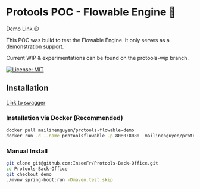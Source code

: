 # Protools POC - Flowable Engine 🦊
[Demo Link 😉](https://protools.dev.insee.io/)

This POC was build to test the Flowable Engine. It only serves as a demonstration support.

Current WIP & experimentations can be found on the protools-wip branch.

[![License: MIT](https://img.shields.io/badge/License-MIT-yellow.svg)](https://opensource.org/licenses/MIT)

## Installation
[Link to swagger](https://protools-flowable-demo.dev.insee.io/)

### Installation via Docker (Recommended)

```bash
docker pull mailinenguyen/protools-flowable-demo
docker run -d --name protoolsflowable -p 8080:8080  mailinenguyen/protools-flowable-demo:latest
```
### Manual Install
``` bash
git clone git@github.com:InseeFr/Protools-Back-Office.git
cd Protools-Back-Office
git checkout demo
./mvnw spring-boot:run -Dmaven.test.skip
```





